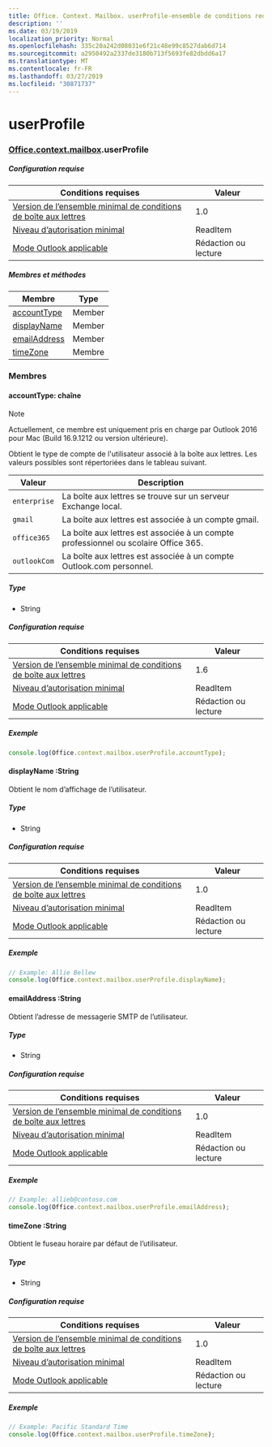 ```yaml
---
title: Office. Context. Mailbox. userProfile-ensemble de conditions requises 1,7
description: ''
ms.date: 03/19/2019
localization_priority: Normal
ms.openlocfilehash: 335c20a242d08031e6f21c48e99c8527dab6d714
ms.sourcegitcommit: a2950492a2337de3180b713f5693fe82dbdd6a17
ms.translationtype: MT
ms.contentlocale: fr-FR
ms.lasthandoff: 03/27/2019
ms.locfileid: "30871737"
---
```

# <a name="userprofile"></a>userProfile

### <a name="officeofficemdcontextofficecontextmdmailboxofficecontextmailboxmduserprofile"></a>[Office](Office.md)[.context](Office.context.md)[.mailbox](Office.context.mailbox.md).userProfile

##### <a name="requirements"></a>Configuration requise

|Conditions requises| Valeur|
|---|---|
|[Version de l’ensemble minimal de conditions de boîte aux lettres](/office/dev/add-ins/reference/requirement-sets/outlook-api-requirement-sets)| 1.0|
|[Niveau d’autorisation minimal](/outlook/add-ins/understanding-outlook-add-in-permissions)| ReadItem|
|[Mode Outlook applicable](/outlook/add-ins/#extension-points)| Rédaction ou lecture|

##### <a name="members-and-methods"></a>Membres et méthodes

| Membre | Type |
|--------|------|
| [accountType](#accounttype-string) | Member |
| [displayName](#displayname-string) | Member |
| [emailAddress](#emailaddress-string) | Member |
| [timeZone](#timezone-string) | Membre |

### <a name="members"></a>Membres

####  <a name="accounttype-string"></a>accountType: chaîne

> [!NOTE]
> Actuellement, ce membre est uniquement pris en charge par Outlook 2016 pour Mac (Build 16.9.1212 ou version ultérieure).

Obtient le type de compte de l'utilisateur associé à la boîte aux lettres. Les valeurs possibles sont répertoriées dans le tableau suivant.

| Valeur | Description |
|-------|-------------|
| `enterprise` | La boîte aux lettres se trouve sur un serveur Exchange local. |
| `gmail` | La boîte aux lettres est associée à un compte gmail. |
| `office365` | La boîte aux lettres est associée à un compte professionnel ou scolaire Office 365. |
| `outlookCom` | La boîte aux lettres est associée à un compte Outlook.com personnel. |

##### <a name="type"></a>Type

*   String

##### <a name="requirements"></a>Configuration requise

|Conditions requises| Valeur|
|---|---|
|[Version de l’ensemble minimal de conditions de boîte aux lettres](/office/dev/add-ins/reference/requirement-sets/outlook-api-requirement-sets)| 1.6 |
|[Niveau d’autorisation minimal](/outlook/add-ins/understanding-outlook-add-in-permissions)| ReadItem|
|[Mode Outlook applicable](/outlook/add-ins/#extension-points)| Rédaction ou lecture|

##### <a name="example"></a>Exemple

```javascript
console.log(Office.context.mailbox.userProfile.accountType);
```

####  <a name="displayname-string"></a>displayName :String

Obtient le nom d’affichage de l’utilisateur.

##### <a name="type"></a>Type

*   String

##### <a name="requirements"></a>Configuration requise

|Conditions requises| Valeur|
|---|---|
|[Version de l’ensemble minimal de conditions de boîte aux lettres](/office/dev/add-ins/reference/requirement-sets/outlook-api-requirement-sets)| 1.0|
|[Niveau d’autorisation minimal](/outlook/add-ins/understanding-outlook-add-in-permissions)| ReadItem|
|[Mode Outlook applicable](/outlook/add-ins/#extension-points)| Rédaction ou lecture|

##### <a name="example"></a>Exemple

```javascript
// Example: Allie Bellew
console.log(Office.context.mailbox.userProfile.displayName);
```

####  <a name="emailaddress-string"></a>emailAddress :String

Obtient l’adresse de messagerie SMTP de l’utilisateur.

##### <a name="type"></a>Type

*   String

##### <a name="requirements"></a>Configuration requise

|Conditions requises| Valeur|
|---|---|
|[Version de l’ensemble minimal de conditions de boîte aux lettres](/office/dev/add-ins/reference/requirement-sets/outlook-api-requirement-sets)| 1.0|
|[Niveau d’autorisation minimal](/outlook/add-ins/understanding-outlook-add-in-permissions)| ReadItem|
|[Mode Outlook applicable](/outlook/add-ins/#extension-points)| Rédaction ou lecture|

##### <a name="example"></a>Exemple

```javascript
// Example: allieb@contoso.com
console.log(Office.context.mailbox.userProfile.emailAddress);
```

####  <a name="timezone-string"></a>timeZone :String

Obtient le fuseau horaire par défaut de l’utilisateur.

##### <a name="type"></a>Type

*   String

##### <a name="requirements"></a>Configuration requise

|Conditions requises| Valeur|
|---|---|
|[Version de l’ensemble minimal de conditions de boîte aux lettres](/office/dev/add-ins/reference/requirement-sets/outlook-api-requirement-sets)| 1.0|
|[Niveau d’autorisation minimal](/outlook/add-ins/understanding-outlook-add-in-permissions)| ReadItem|
|[Mode Outlook applicable](/outlook/add-ins/#extension-points)| Rédaction ou lecture|

##### <a name="example"></a>Exemple

```javascript
// Example: Pacific Standard Time
console.log(Office.context.mailbox.userProfile.timeZone);
```
